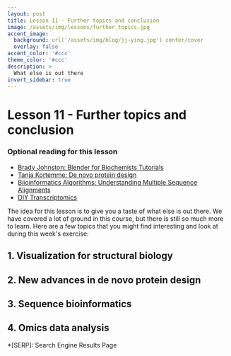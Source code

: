 ```yaml
---
layout: post
title: Lesson 11 - Further topics and conclusion
image: /assets/img/lessons/further_topics.jpg
accent_image: 
  background: url('/assets/img/blog/jj-ying.jpg') center/cover
  overlay: false
accent_color: '#ccc'
theme_color: '#ccc'
description: >
  What else is out there
invert_sidebar: true
---
```


# Lesson 11 - Further topics and conclusion

### Optional reading for this lesson
- [Brady Johnston: Blender for Biochemists Tutorials](https://www.youtube.com/watch?v=CfkjBoOaw0g&list=PLQyfz7398elUxrY_5NbqvN0ve7hqlz_mW)
- [Tanja Kortemme: De novo protein design](https://www.sciencedirect.com/science/article/pii/S0092867423014022)
- [Biioinformatics Algorithms: Understanding Multiple Sequence Alignments](https://www.youtube.com/watch?v=slUaVeNvuTk&list=PLQ-85lQlPqFNmbPEsMoxb5dM5qtRaVShn)
- [DIY Transcriptomics](https://diytranscriptomics.com/)


The idea for this lesson is to give you a taste of what else is out there. We have covered a lot of ground in this course, but there is still so much more to learn. Here are a few topics that you might find interesting and look at during this week's exercise:

## 1. Visualization for structural biology


## 2. New advances in de novo protein design


## 3. Sequence bioinformatics


## 4. Omics data analysis




*[SERP]: Search Engine Results Page
